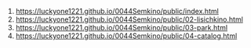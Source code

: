 <!-- https://github.com/luckyone1221/0044Semkino -->
1. <https://luckyone1221.github.io/0044Semkino/public/index.html>
1. <https://luckyone1221.github.io/0044Semkino/public/02-lisichkino.html>
1. <https://luckyone1221.github.io/0044Semkino/public/03-park.html>
1. <https://luckyone1221.github.io/0044Semkino/public/04-catalog.html>